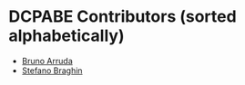 # DCPABE Contributors (sorted alphabetically)

* [Bruno Arruda](https://github.com/brunoarruda)
* [Stefano Braghin](https://github.com/stefano81)
